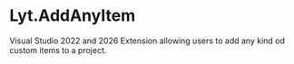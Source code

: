 # Lyt.AddAnyItem
Visual Studio 2022 and 2026 Extension allowing users to add any kind od custom items to a project.
